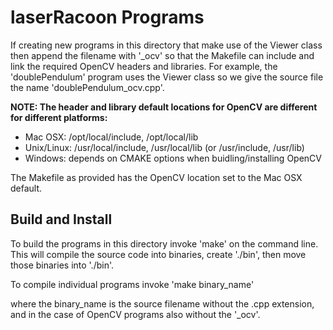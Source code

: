 # laserRacoon Programs

If creating new programs in this directory that make use of the Viewer class then append the filename 
with '_ocv' so that the Makefile can include and link the required OpenCV headers and libraries. For example,
the 'doublePendulum' program uses the Viewer class so we give the source file the name 'doublePendulum_ocv.cpp'.

**NOTE: The header and library default locations for OpenCV are different for different platforms:**

- Mac OSX: 	/opt/local/include, /opt/local/lib
- Unix/Linux: /usr/local/include, /usr/local/lib (or /usr/include, /usr/lib)
- Windows: 	depends on CMAKE options when buidling/installing OpenCV

The Makefile as provided has the OpenCV location set to the Mac OSX default.


## Build and Install

To build the programs in this directory invoke 'make' on the command line. 
This will compile the source code into binaries, create './bin', then move those binaries into './bin'.

To compile individual programs invoke 'make binary_name' 

where the binary_name is the source filename without the .cpp extension, and in the case of OpenCV programs also
without the '_ocv'. 

